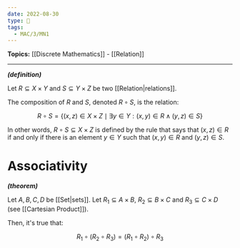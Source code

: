 ```yaml
---
date: 2022-08-30
type: 🧠
tags:
  - MAC/3/MN1
---
```


**Topics:** [[Discrete Mathematics]] - [[Relation]]

---

_**(definition)**_

Let $R \subseteq X \times Y$ and $S \subseteq Y \times Z$ be two [[Relation|relations]].

The composition of $R$ and $S$, denoted $R \circ S$, is the relation:

$$
R \circ S = \{ (x,z) \in X \times Z \mid \exists y\in Y : (x,y) \in R \land (y,z) \in S \}
$$

In other words, $R \circ S \subseteq X \times Z$ is defined by the rule that says that $(x,z) \in R$ if and only if there is an element $y \in Y$ such that $(x,y) \in R$ and $(y,z) \in S$.

# Associativity

_**(theorem)**_

Let $A, B, C, D$ be [[Set|sets]]. Let $R_{1} \subseteq A \times B$, $R_{2} \subseteq B \times C$ and $R_{3} \subseteq C \times D$ (see [[Cartesian Product]]).

Then, it's true that:

$$
R_{1} \circ (R_{2} \circ R_{3}) = (R_{1} \circ R_{2}) \circ R_{3}
$$
